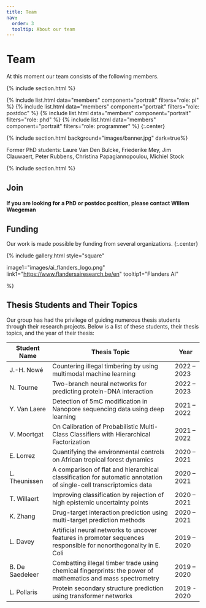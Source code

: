 ```yaml
---
title: Team
nav:
  order: 3
  tooltip: About our team
---
```


# <i class="fas fa-users"></i>Team

At this moment our team consists of the following members. 

{% include section.html %}

{%
  include list.html
  data="members"
  component="portrait"
  filters="role: pi"
%}
{%
  include list.html
  data="members"
  component="portrait"
  filters="role: postdoc"
%}
{%
  include list.html
  data="members"
  component="portrait"
  filters="role: phd"
%}
{%
  include list.html
  data="members"
  component="portrait"
  filters="role: programmer"
%}
{:.center}

{% include section.html background="images/banner.jpg" dark=true%}

Former PhD students: Laure Van Den Bulcke, Friederike Mey, Jim Clauwaert, Peter Rubbens, Christina Papagiannopoulou, Michiel Stock

{% include section.html %}

## Join

#### If you are looking for a PhD or postdoc position, please contact Willem Waegeman
<!---
Lorem ipsum dolor sit amet, consectetur adipiscing elit, sed do eiusmod tempor incididunt ut labore et dolore magna aliqua.

- 3+ (dog) years experience managing bone portfolios
- Strong desire to learn tricks and go on walkies
- Aptitude to sit and stay

{% include link.html type="external" link="https://google.com/" text="Apply Now" icon="" style="button" %}
{:.center}

{% include section.html %}
-->
## Funding

Our work is made possible by funding from several organizations.
{:.center}

{%
  include gallery.html
  style="square"

  image1="images/ai_flanders_logo.png"
  link1="https://www.flandersairesearch.be/en"
  tooltip1="Flanders AI"

%}

## Thesis Students and Their Topics

Our group has had the privilege of guiding numerous thesis students through their research projects. Below is a list of these students, their thesis topics, and the year of their thesis:

| Student Name     | Thesis Topic                                                                                          | Year        |
|------------------|-------------------------------------------------------------------------------------------------------|-------------|
| J.-H. Nowé       | Countering illegal timbering by using multimodal machine learning                                    | 2022 – 2023 |
| N. Tourne        | Two-branch neural networks for predicting protein-DNA interaction                                    | 2022 – 2023 |
| Y. Van Laere     | Detection of 5mC modification in Nanopore sequencing data using deep learning                        | 2021 – 2022 |
| V. Moortgat      | On Calibration of Probabilistic Multi-Class Classifiers with Hierarchical Factorization              | 2021 – 2022 |
| E. Lorrez        | Quantifying the environmental controls on African tropical forest dynamics                          | 2020 – 2021 |
| L. Theunissen    | A comparison of flat and hierarchical classification for automatic annotation of single-cell transcriptomics data | 2020 – 2021 |
| T. Willaert      | Improving classification by rejection of high epistemic uncertainty points                           | 2020 – 2021 |
| K. Zhang         | Drug-target interaction prediction using multi-target prediction methods                             | 2020 – 2021 |
| L. Davey         | Artificial neural networks to uncover features in promoter sequences responsible for nonorthogonality in E. Coli | 2019 – 2020 |
| B. De Saedeleer  | Combatting illegal timber trade using chemical fingerprints: the power of mathematics and mass spectrometry | 2019 – 2020 |
| L. Pollaris      | Protein secondary structure prediction using transformer networks                                     | 2019 - 2020 |

